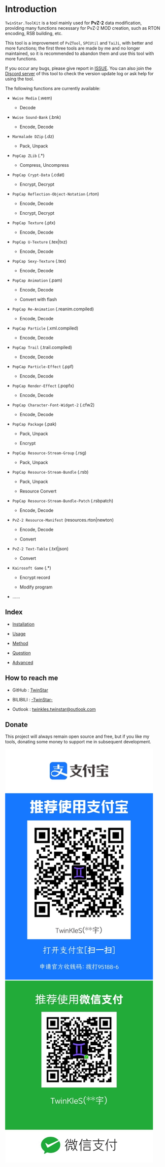 # Introduction

`TwinStar.ToolKit` is a tool mainly used for **PvZ-2** data modification, providing many functions necessary for PvZ-2 MOD creation, such as RTON encoding, RSB building, etc.

This tool is a improvement of `PvZTool`, `SPCUtil` and `TaiJi`, with better and more functions; the first three tools are made by me and no longer maintained, so it is recommended to abandon them and use this tool with more functions.

If you occur any bugs, please give report in [ISSUE](https://github.com/twinkles-twinstar/TwinStar.ToolKit/issues). You can also join the [Discord server](https://discord.com/invite/v7qvttSX8K) of this tool to check the version update log or ask help for using the tool.

The following functions are currently available:

* `Wwise Media` (.wem)
	
	* Decode

* `Wwise Sound-Bank` (.bnk)
	
	* Encode, Decode

* `Marmalade DZip` (.dz)
	
	* Pack, Unpack

* `PopCap ZLib` (.*)
	
	* Compress, Uncompress

* `PopCap Crypt-Data` (.cdat)
	
	* Encrypt, Decrypt

* `PopCap Reflection-Object-Notation` (.rton)
	
	* Encode, Decode
	
	* Encrypt, Decrypt

* `PopCap Texture` (.ptx)
	
	* Encode, Decode

* `PopCap U-Texture` (.tex|txz)
	
	* Encode, Decode

* `PopCap Sexy-Texture` (.tex)
	
	* Encode, Decode

* `PopCap Animation` (.pam)
	
	* Encode, Decode
	
	* Convert with flash

* `PopCap Re-Animation` (.reanim.compiled)
	
	* Encode, Decode

* `PopCap Particle` (.xml.compiled)
	
	* Encode, Decode

* `PopCap Trail` (.trail.compiled)
	
	* Encode, Decode

* `PopCap Particle-Effect` (.ppf)
	
	* Encode, Decode

* `PopCap Render-Effect` (.popfx)
	
	* Encode, Decode

* `PopCap Character-Font-Widget-2` (.cfw2)
	
	* Encode, Decode

* `PopCap Package` (.pak)
	
	* Pack, Unpack
	
	* Encrypt

* `PopCap Resource-Stream-Group` (.rsg)
	
	* Pack, Unpack

* `PopCap Resource-Stream-Bundle` (.rsb)
	
	* Pack, Unpack
	
	* Resource Convert

* `PopCap Resource-Stream-Bundle-Patch` (.rsbpatch)
	
	* Encode, Decode

* `PvZ-2 Resource-Manifest` (resources.rton|newton)
	
	* Encode, Decode
	
	* Convert

* `PvZ-2 Text-Table` (.txt|json)
	
	* Convert

* `Kairosoft Game` (.*)
	
	* Encrypt record
	
	* Modify program

* ......

## Index

* [Installation](./installation.md)

* [Usage](./usage.md)

* [Method](./method.md)

* [Question](./question.md)

* [Advanced](./advanced.md)

## How to reach me

* GitHub : [TwinStar](https://github.com/twinkles-twinstar/)

* BILIBILI : [-TwinStar-](https://space.bilibili.com/12258540)

* Outlook : twinkles.twinstar@outlook.com

## Donate

This project will always remain open source and free, but if you like my tools, donating some money to support me in subsequent development.

![Alipay](../image/donate/alipay.jpg "Alipay")
![WeChat](../image/donate/wechat.jpg "WeChat")
